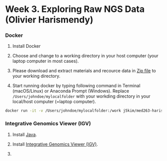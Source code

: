 # Week 3. Exploring Raw NGS Data (Olivier Harismendy)



### Docker

1. Install Docker

2. Choose and change to a working directory in your host computer (your laptop computer in most cases).

3. Please download and extract materials and recource data in [Zip file](https://ucsdcloud-my.sharepoint.com/:u:/g/personal/j5kim_ucsd_edu/EXR69n7AktVGuR3Gb0Oo_SMBYUWoPWYS5ZQpqOEMxKGyCQ) to your working directory.

4. Start running docker by typing following command in Terminal (macOS/Linux) or Anaconda Prompt (Windows). Replace `/Users/johndoe/mylocalfolder` with your workding directory in your local/host computer (=laptop computer).
```bash
docker run -it -v /Users/johndoe/mylocalfolder:/work j5kim/med263-harismendy
```


### Integrative Genomics Viewer (IGV)

1. Install [Java](https://www.java.com/en/download).

2. Install [Integrative Genomics Viewer (IGV)](http://software.broadinstitute.org/software/igv/download).

3. 
